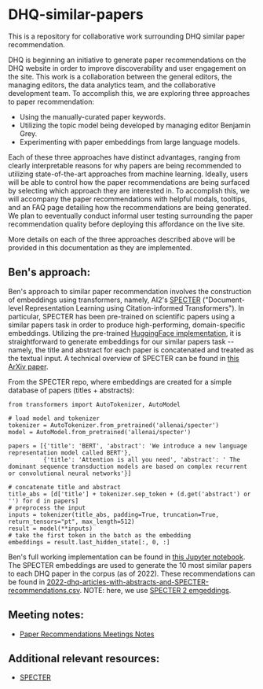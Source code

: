 # DHQ-similar-papers

This is a repository for collaborative work surrounding DHQ similar paper recommendation. 

DHQ is beginning an initiative to generate paper recommendations on the DHQ website in order to improve discoverability and user engagement on the site. This work is a collaboration between the general editors, the managing editors, the data analytics team, and the collaborative development team. To accomplish this, we are exploring three approaches to paper recommendation:

- Using the manually-curated paper keywords.
- Utilizing the topic model being developed by managing editor Benjamin Grey.
- Experimenting with paper embeddings from large language models.

Each of these three approaches have distinct advantages, ranging from clearly interpretable reasons for why papers are being recommended to utilizing state-of-the-art approaches from machine learning. Ideally, users will be able to control how the paper recommendations are being surfaced by selecting which approach they are interested in. To accomplish this, we will accompany the paper recommendations with helpful modals, tooltips, and an FAQ page detailing how the recommendations are being generated. We plan to eeventually conduct informal user testing surrounding the paper recommendation quality before deploying this affordance on the live site.

More details on each of the three approaches described above will be provided in this documentation as they are implemented.

## Ben's approach:
Ben's approach to similar paper recommendation involves the construction of embeddings using transformers, namely, AI2's [SPECTER](https://github.com/allenai/specter) ("Document-level Representation Learning using Citation-informed Transformers"). In particular, SPECTER has been pre-trained on scientific papers using a similar papers task in order to produce high-performing, domain-specific embeddings. Utilizing the pre-trained [HuggingFace implementation](https://huggingface.co/allenai/specter), it is straightforward to generate embeddings for our similar papers task -- namely, the title and abstract for each paper is concatenated and treated as the textual input. A technical overview of SPECTER can be found in [this ArXiv paper](https://arxiv.org/abs/2004.07180).

From the SPECTER repo, where embeddings are created for a simple database of papers (titles + abstracts):
```
from transformers import AutoTokenizer, AutoModel

# load model and tokenizer
tokenizer = AutoTokenizer.from_pretrained('allenai/specter')
model = AutoModel.from_pretrained('allenai/specter')

papers = [{'title': 'BERT', 'abstract': 'We introduce a new language representation model called BERT'},
          {'title': 'Attention is all you need', 'abstract': ' The dominant sequence transduction models are based on complex recurrent or convolutional neural networks'}]

# concatenate title and abstract
title_abs = [d['title'] + tokenizer.sep_token + (d.get('abstract') or '') for d in papers]
# preprocess the input
inputs = tokenizer(title_abs, padding=True, truncation=True, return_tensors="pt", max_length=512)
result = model(**inputs)
# take the first token in the batch as the embedding
embeddings = result.last_hidden_state[:, 0, :]
```

Ben's full working implementation can be found in [this Jupyter notebook](generate_SPECTER2_embeddings.ipynb). The SPECTER embeddings are used to generate the 10 most similar papers to each DHQ paper in the corpus (as of 2022). These recommendations can be found in [2022-dhq-articles-with-abstracts-and-SPECTER-recommendations.csv](2022-dhq-articles-with-abstracts-and-SPECTER-recommendations.csv). NOTE: here, we use [SPECTER 2 emgeddings](https://huggingface.co/allenai/specter2).

## Meeting notes:
- [Paper Recommendations Meetings Notes](https://drive.google.com/drive/folders/1N3-368_BLbl5exN62npnUPpcPIpS1CWW?usp=sharing)


## Additional relevant resources:
- [SPECTER](https://github.com/allenai/specter)

